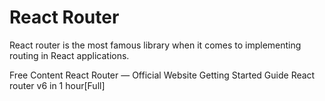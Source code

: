 # React Router

React router is the most famous library when it comes to implementing routing in React applications.

<ResourceGroupTitle>Free Content</ResourceGroupTitle>
<BadgeLink colorScheme='blue' badgeText='Official Website' href='https://reactrouter.com/'>React Router — Official Website</BadgeLink>
<BadgeLink colorScheme='blue' badgeText='Official Docs' href='https://reactrouter.com/docs/en/v6/getting-started/tutorial'>Getting Started Guide</BadgeLink>
<BadgeLink badgeText='Watch' href='https://youtu.be/0cSVuySEB0A'>React router v6 in 1 hour[Full]</BadgeLink>

